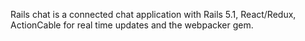 Rails chat is a connected chat application with Rails 5.1, React/Redux, ActionCable for real time updates and the webpacker gem.
